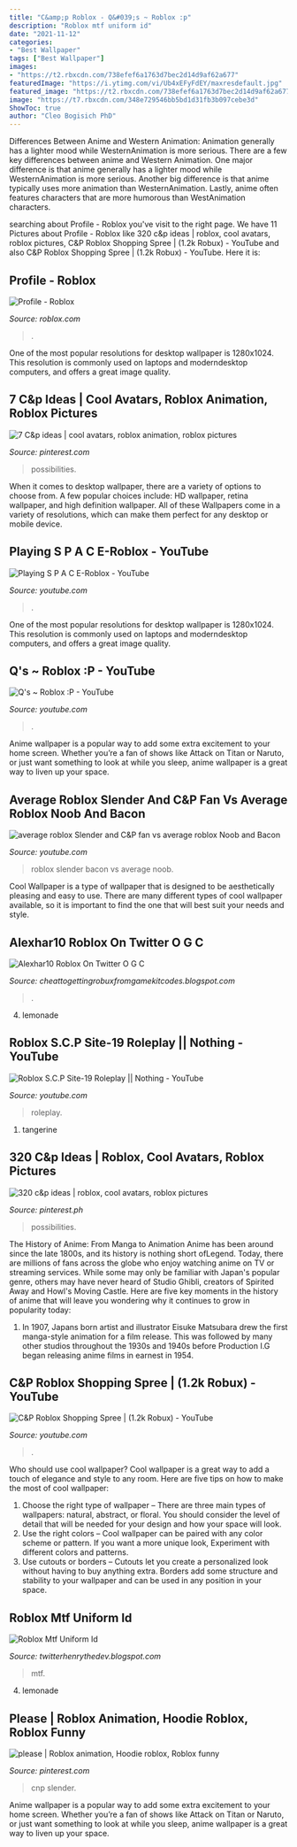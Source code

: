 ```yaml
---
title: "C&amp;p Roblox - Q&#039;s ~ Roblox :p"
description: "Roblox mtf uniform id"
date: "2021-11-12"
categories:
- "Best Wallpaper"
tags: ["Best Wallpaper"]
images:
- "https://t2.rbxcdn.com/738efef6a1763d7bec2d14d9af62a677"
featuredImage: "https://i.ytimg.com/vi/Ub4xEFyFdEY/maxresdefault.jpg"
featured_image: "https://t2.rbxcdn.com/738efef6a1763d7bec2d14d9af62a677"
image: "https://t7.rbxcdn.com/348e729546bb5bd1d31fb3b097cebe3d"
ShowToc: true
author: "Cleo Bogisich PhD"
---
```



Differences Between Anime and Western Animation: Animation generally has a lighter mood while WesternAnimation is more serious.
There are a few key differences between anime and Western Animation. One major difference is that anime generally has a lighter mood while WesternAnimation is more serious. Another big difference is that anime typically uses more animation than WesternAnimation. Lastly, anime often features characters that are more humorous than WestAnimation characters.

	

		
searching about Profile - Roblox you've visit to the right page. We have 11 Pictures about Profile - Roblox like 320 c&amp;p ideas | roblox, cool avatars, roblox pictures, C&amp;P Roblox Shopping Spree | (1.2k Robux) - YouTube and also C&amp;P Roblox Shopping Spree | (1.2k Robux) - YouTube. Here it is:
		
    
## Profile - Roblox

<img loading=lazy src="https://t7.rbxcdn.com/348e729546bb5bd1d31fb3b097cebe3d" onerror="this.onerror=null;this.src='https://tse4.mm.bing.net/th?id=OIP.NI5ylUa7W9HTH7Owl86-PQAAAA&amp;pid=15.1';" alt="Profile - Roblox">

_Source: roblox.com_

>. 

	

One of the most popular resolutions for desktop wallpaper is 1280x1024. This resolution is commonly used on laptops and moderndesktop computers, and offers a great image quality.

    
## 7 C&amp;p Ideas | Cool Avatars, Roblox Animation, Roblox Pictures

<img loading=lazy src="https://i.pinimg.com/236x/d6/4d/4c/d64d4cc6459b939abbec736b6a6ab6a1.jpg" onerror="this.onerror=null;this.src='https://tse1.mm.bing.net/th?id=OIP.N6AZBMQH2jvdazK2u1unAgAAAA&amp;pid=15.1';" alt="7 C&amp;p ideas | cool avatars, roblox animation, roblox pictures">

_Source: pinterest.com_

>possibilities. 

	

When it comes to desktop wallpaper, there are a variety of options to choose from. A few popular choices include: HD wallpaper, retina wallpaper, and high definition wallpaper. All of these Wallpapers come in a variety of resolutions, which can make them perfect for any desktop or mobile device. 

    
## Playing S P A C E-Roblox - YouTube

<img loading=lazy src="https://i.ytimg.com/vi/Ub4xEFyFdEY/maxresdefault.jpg" onerror="this.onerror=null;this.src='https://tse3.mm.bing.net/th?id=OIP.RtzkGVSPd1u_U6IXxmdPjgHaEK&amp;pid=15.1';" alt="Playing S P A C E-Roblox - YouTube">

_Source: youtube.com_

>. 

	

One of the most popular resolutions for desktop wallpaper is 1280x1024. This resolution is commonly used on laptops and moderndesktop computers, and offers a great image quality.

    
## Q&#039;s ~ Roblox :P - YouTube

<img loading=lazy src="https://i.ytimg.com/vi/0xYrCOWonCM/hqdefault.jpg" onerror="this.onerror=null;this.src='https://tse2.mm.bing.net/th?id=OIP.LHP0OOt0KWffhIv7Bk0OQwHaFj&amp;pid=15.1';" alt="Q&#039;s ~ Roblox :P - YouTube">

_Source: youtube.com_

>. 

	

Anime wallpaper is a popular way to add some extra excitement to your home screen. Whether you’re a fan of shows like Attack on Titan or Naruto, or just want something to look at while you sleep, anime wallpaper is a great way to liven up your space.

    
## Average Roblox Slender And C&amp;P Fan Vs Average Roblox Noob And Bacon

<img loading=lazy src="https://i.ytimg.com/vi/v1-aht5poyc/hqdefault.jpg" onerror="this.onerror=null;this.src='https://tse2.mm.bing.net/th?id=OIP.yBGIx-Zuwpkw0meTi9sc3wHaFj&amp;pid=15.1';" alt="average roblox Slender and C&amp;P fan vs average roblox Noob and Bacon">

_Source: youtube.com_

>roblox slender bacon vs average noob. 

	

Cool Wallpaper is a type of wallpaper that is designed to be aesthetically pleasing and easy to use. There are many different types of cool wallpaper available, so it is important to find the one that will best suit your needs and style.

    
## Alexhar10 Roblox On Twitter O G C

<img loading=lazy src="https://t2.rbxcdn.com/738efef6a1763d7bec2d14d9af62a677" onerror="this.onerror=null;this.src='https://tse4.mm.bing.net/th?id=OIP.c47-9qF2PXvsLRTZr2KmdwAAAA&amp;pid=15.1';" alt="Alexhar10 Roblox On Twitter O G C">

_Source: cheattogettingrobuxfromgamekitcodes.blogspot.com_

>. 

	

4. lemonade 

    
## Roblox S.C.P Site-19 Roleplay || Nothing - YouTube

<img loading=lazy src="https://i.ytimg.com/vi/znBCDaIcLp4/maxresdefault.jpg" onerror="this.onerror=null;this.src='https://tse2.mm.bing.net/th?id=OIP.DXRwyuEYBcO9up8xD_uOYgHaEK&amp;pid=15.1';" alt="Roblox S.C.P Site-19 Roleplay || Nothing - YouTube">

_Source: youtube.com_

>roleplay. 

	

1. tangerine 

    
## 320 C&amp;p Ideas | Roblox, Cool Avatars, Roblox Pictures

<img loading=lazy src="https://i.pinimg.com/474x/bc/b7/29/bcb72909ac2e57a698c4b9ee2573a087.jpg" onerror="this.onerror=null;this.src='https://tse3.mm.bing.net/th?id=OIP.psMcaqokW7XhEJOTypXkuAAAAA&amp;pid=15.1';" alt="320 c&amp;p ideas | roblox, cool avatars, roblox pictures">

_Source: pinterest.ph_

>possibilities. 

	

The History of Anime: From Manga to Animation
Anime has been around since the late 1800s, and its history is nothing short ofLegend. Today, there are millions of fans across the globe who enjoy watching anime on TV or streaming services. While some may only be familiar with Japan's popular genre, others may have never heard of Studio Ghibli, creators of Spirited Away and Howl's Moving Castle. Here are five key moments in the history of anime that will leave you wondering why it continues to grow in popularity today:
1) In 1907, Japans born artist and illustrator Eisuke Matsubara drew the first manga-style animation for a film release. This was followed by many other studios throughout the 1930s and 1940s before Production I.G began releasing anime films in earnest in 1954.

    
## C&amp;P Roblox Shopping Spree | (1.2k Robux) - YouTube

<img loading=lazy src="https://i.ytimg.com/vi/Nolhc5LBHDU/maxresdefault.jpg" onerror="this.onerror=null;this.src='https://tse1.mm.bing.net/th?id=OIP.yC0yQqaEgJenVq4B9HRbKwHaEK&amp;pid=15.1';" alt="C&amp;P Roblox Shopping Spree | (1.2k Robux) - YouTube">

_Source: youtube.com_

>. 

	

Who should use cool wallpaper?
Cool wallpaper is a great way to add a touch of elegance and style to any room. Here are five tips on how to make the most of cool wallpaper: 
1) Choose the right type of wallpaper – There are three main types of wallpapers: natural, abstract, or floral. You should consider the level of detail that will be needed for your design and how your space will look. 
2) Use the right colors – Cool wallpaper can be paired with any color scheme or pattern. If you want a more unique look, Experiment with different colors and patterns. 
3) Use cutouts or borders – Cutouts let you create a personalized look without having to buy anything extra. Borders add some structure and stability to your wallpaper and can be used in any position in your space.

    
## Roblox Mtf Uniform Id

<img loading=lazy src="https://lh3.googleusercontent.com/proxy/jVtU-YmejpADZ0KVivMlPOEC6yWyxIUc9utYb5l90jZ4neIofIHa5bADdxn2LljkHIjRAjiS4PjwgOFLuchOidO3sUikS0Gh=w1200-h630-pd" onerror="this.onerror=null;this.src='https://tse4.mm.bing.net/th?id=OIP.fPE16_34kHhfyXUi5cq4JQHaD4&amp;pid=15.1';" alt="Roblox Mtf Uniform Id">

_Source: twitterhenrythedev.blogspot.com_

>mtf. 

	

4. lemonade 

    
## Please | Roblox Animation, Hoodie Roblox, Roblox Funny

<img loading=lazy src="https://i.pinimg.com/originals/03/0f/ea/030fea4177638c03f1f95eccf33ba2a3.png" onerror="this.onerror=null;this.src='https://tse2.mm.bing.net/th?id=OIP.Aw_qQXdjjAPx-V7M8zuiowAAAA&amp;pid=15.1';" alt="please | Roblox animation, Hoodie roblox, Roblox funny">

_Source: pinterest.com_

>cnp slender. 

	

Anime wallpaper is a popular way to add some extra excitement to your home screen. Whether you’re a fan of shows like Attack on Titan or Naruto, or just want something to look at while you sleep, anime wallpaper is a great way to liven up your space.

